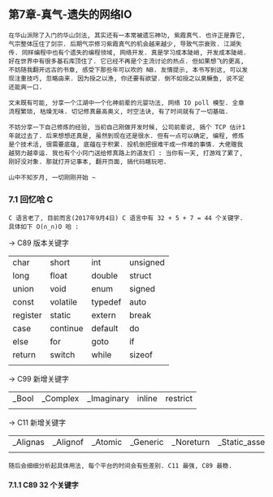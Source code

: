 ## 第7章-真气-遗失的网络IO

    在华山派除了入门的华山剑法, 其实还有一本常被遗忘神功, 紫霞真气. 也许正是靠它,
    气宗整体压住了剑宗. 后期气宗修习紫霞真气的机会越来越少, 导致气宗衰败. 江湖失
    传. 同样编程中也有个遗失的编程领域, 网络开发. 真是学习成本陡峭, 开发成本陡峭.
    好在世界中有很多基石库顶住了. 它已经不再是个主流讨论的热点. 但如果想飞的更高,
    不妨随我翻开远古的书章, 感受下那些年可以吹的 NB. 友情提示, 本书写到这, 可以发
    现注重技巧, 忽略由来. 因为授之以渔, 你还要有欲望. 倒不如授之以臭鳜鱼, 说不定
    还能爽一口. 

    文末既有可能, 分享一个江湖中一个化神前辈的元婴功法, 网络 IO poll 模型. 全章
    流程繁琐, 枯燥无味. 切记修真最高奥义, 时空法诀, 有了时间就有了一切基础. 

    不妨分享一下自己修炼的经验, 当初自己刚做开发时候, 公司前辈说, 搞个 TCP 估计1
    年就过去了. 后来想想还真是, 虽然到现在还是很水. 但有一点可以确定, 编程, 修炼
    是个技术活, 很需要底蕴, 底蕴在于积累. 投机倒把很难干成一件难的事情. 大佬赠我
    越努力越幸运. 我也有个小窍门送给修真路上的道友们 : 当你有一天, 打游戏了累了,
    刚好没对象. 那就打开记事本, 翻开页面, 搞代码瞎玩吧.    

    山中不知岁月, 一切刚刚开始 ~

### 7.1 回忆哈 C

    C 语言老了, 目前而言(2017年9月4日) C 语言中有 32 + 5 + 7 = 44 个关键字. 
    具体如下 O(∩_∩)O 哈 :

-> C89 版本关键字

|          |           |          |          |
| -------- | --------- | -------- | -------- |
| char 	   | short     | int      | unsigned |
| long 	   | float     | double   | struct   |
| union    | void      | enum     | signed   |
| const    | volatile  | typedef  | auto     |
| register | static    | extern   | break    |
| case     | continue  | default  | do       |
| else     | for       | goto     | if       |
| return   | switch    | while    | sizeof   |
|          |           |          |          |

-> C99 新增关键字

|       |          |            |        |          |
| ----- | -------- | ---------- | ------ | -------- |
| _Bool | _Complex | _Imaginary | inline | restrict |
|       |          |            |        |          |

-> C11 新增关键字

|          |          |         |          |           |                |               |
| -------- | -------- | ------- | -------- | --------- | -------------- | ------------- |
| _Alignas | _Alignof | _Atomic | _Generic | _Noreturn | _Static_assert | _Thread_local |
|          |          |         |          |           |                |               |

    随后会细细分析起具体用法, 每个平台的时间会有些差别. C11 最强, C89 最稳. 

#### 7.1.1 C89 32 个关键字

    